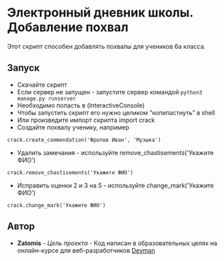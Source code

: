 # Электронный дневник школы. Добавление похвал

Этот скрипт способен добавлять похвалы для учеников 6а класса. 

## Запуск

- Скачайте скрипт
- Если сервер не запущен - запустите сервер командой `python3 manage.py runserver`
- Необходимо попасть в (InteractiveConsole)
- Чтобы запустить скрипт его нужно целиком “копипастнуть” в shell
- Или произведите импорт скрипта import crack
- Создайте похвалу ученику, например
 ```
crack.create_commendation('Фролов Иван', 'Музыка')
 ```
- Удалить замечания - используйте remove_chastisements('Укажите ФИО')
 ```
crack.remove_chastisements('Укажите ФИО')
 ```
- Исправить оценки 2 и 3 на 5 - используйте change_mark('Укажите ФИО')
 ```
crack.change_mark('Укажите ФИО')
 ```


## Автор
* **Zatomis** - *Цель проекта* - Код написан в образовательных целях на онлайн-курсе для веб-разработчиков [Devman](https://dvmn.org)
